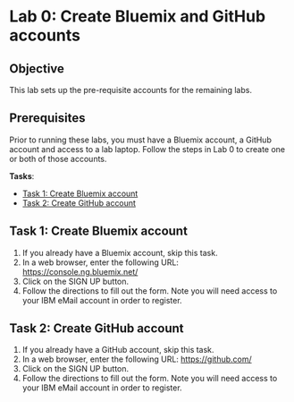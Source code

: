 # Lab 0: Create Bluemix and GitHub accounts

## Objective
This lab sets up the pre-requisite accounts for the remaining labs.

## Prerequisites
Prior to running these labs, you must have a Bluemix account, a GitHub account and access to a lab laptop.  Follow the steps in Lab 0 to create one or both of those accounts.

**Tasks**:
- [Task 1: Create Bluemix account](#task-1-create-bluemix-account)
- [Task 2: Create GitHub account](#task-2-create-github-account)

## Task 1: Create Bluemix account
1. If you already have a Bluemix account, skip this task.
2. In a web browser, enter the following URL: https://console.ng.bluemix.net/
3. Click on the SIGN UP button.
4. Follow the directions to fill out the form. Note you will need access to your IBM eMail account in order to register.

## Task 2: Create GitHub account

1. If you already have a GitHub account, skip this task.
2. In a web browser, enter the following URL: https://github.com/
3. Click on the SIGN UP button.
4. Follow the directions to fill out the form. Note you will need access to your IBM eMail account in order to register.
